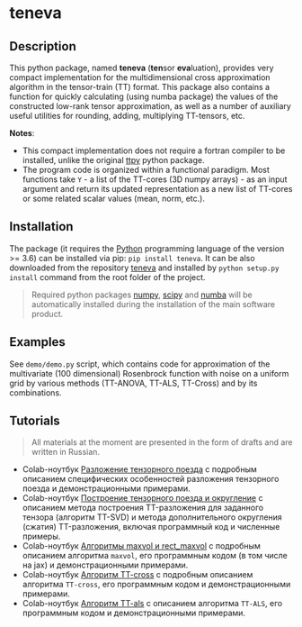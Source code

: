 # teneva


## Description

This python package, named **teneva** (**ten**sor **eva**luation), provides very compact implementation for the multidimensional cross approximation algorithm in the tensor-train (TT) format.
This package also contains a function for quickly calculating (using numba package) the values of the constructed low-rank tensor approximation, as well as a number of auxiliary useful utilities for rounding, adding, multiplying TT-tensors, etc.

**Notes**:

- This compact implementation does not require a fortran compiler to be installed, unlike the original [ttpy](https://github.com/oseledets/ttpy) python package.
- The program code is organized within a functional paradigm. Most functions take `Y` - a list of the TT-cores (3D numpy arrays) - as an input argument and return its updated representation as a new list of TT-cores or some related scalar values (mean, norm, etc.).


## Installation

The package (it requires the [Python](https://www.python.org) programming language of the version >= 3.6) can be installed via pip: `pip install teneva`. It can be also downloaded from the repository [teneva](https://github.com/AndreiChertkov/teneva) and installed by `python setup.py install` command from the root folder of the project.

> Required python packages [numpy](https://numpy.org), [scipy](https://www.scipy.org) and [numba](https://github.com/numba/numba) will be automatically installed during the installation of the main software product.


## Examples

See `demo/demo.py` script, which contains code for approximation of the multivariate (100 dimensional) Rosenbrock function with noise on a uniform grid by various methods (TT-ANOVA, TT-ALS, TT-Cross) and by its combinations.


## Tutorials

> All materials at the moment are presented in the form of drafts and are written in Russian.

- Colab-ноутбук [Разложение тензорного поезда](https://colab.research.google.com/drive/1TR-ptUINvglasplQCLXdl2g0F3Nh5AIG?usp=sharing) с подробным описанием специфических особенностей разложения тензорного поезда и демонстрационными примерами.
- Colab-ноутбук [Построение тензорного поезда и округление](https://colab.research.google.com/drive/17yW1ILOTgf1lvJEqUrn6YcHki-WYCozN?usp=sharing) с описанием метода построения TT-разложения для заданного тензора (алгоритм TT-SVD) и метода дополнительного округления (сжатия) TT-разложения, включая программный код и численные примеры.
- Colab-ноутбук [Алгоритмы maxvol и rect_maxvol](https://colab.research.google.com/drive/186ig_CS7RA5WVRwBPzT7Wu-vwKXZrm7m?usp=sharing) с подробным описанием алгоритма `maxvol`, его программным кодом (в том числе на jax) и демонстрационными примерами.
- Colab-ноутбук [Алгоритм TT-cross](https://colab.research.google.com/drive/1zfqwAdHAOiSbbgpPOiufmXgoErukhq4N?usp=sharing) с подробным описанием алгоритма `TT-cross`, его программным кодом и демонстрационными примерами.
- Colab-ноутбук [Алгоритм TT-als](https://colab.research.google.com/drive/1EOAkmwkFcswCGroSvUBaXjgPDZGkkkvJ?usp=sharing) с описанием алгоритма `TT-ALS`, его программным кодом и демонстрационными примерами.
